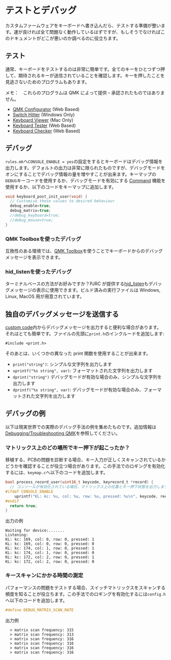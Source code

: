 # テストとデバッグ

<!---
  grep --no-filename "^[ ]*git diff" docs/ja/*.md | sh
  original document: ed0575fc8:docs/newbs_testing_debugging.md
  git diff ed0575fc8 HEAD -- docs/newbs_testing_debugging.md | cat
-->

カスタムファームウェアをキーボードへ書き込んだら、テストする準備が整います。運が良ければ全て問題なく動作しているはずですが、もしそうでなければこのドキュメントがどこが悪いのか調べるのに役立ちます。

## テスト

通常、キーボードをテストするのは非常に簡単です。全てのキーをひとつずつ押して、期待されるキーが送信されていることを確認します。キーを押したことを見逃さないためのプログラムもあります。

メモ：　これらのプログラムは QMK によって提供・承認されたものではありません。

* [QMK Configurator](https://config.qmk.fm/#/test/) (Web Based)
* [Switch Hitter](https://web.archive.org/web/20190413233743/https://elitekeyboards.com/switchhitter.php) (Windows Only)
* [Keyboard Viewer](https://www.imore.com/how-use-keyboard-viewer-your-mac) (Mac Only)
* [Keyboard Tester](http://www.keyboardtester.com) (Web Based)
* [Keyboard Checker](http://keyboardchecker.com) (Web Based)

## デバッグ

`rules.mk`へ`CONSOLE_ENABLE = yes`の設定をするとキーボードはデバッグ情報を出力します。デフォルトの出力は非常に限られたものですが、デバッグモードをオンにすることでデバッグ情報の量を増やすことが出来ます。キーマップの`DEBUG`キーコードを使用するか、デバッグモードを有効にする [Command](ja/feature_command.md) 機能を使用するか、以下のコードをキーマップに追加します。

```c
void keyboard_post_init_user(void) {
  // Customise these values to desired behaviour
  debug_enable=true;
  debug_matrix=true;
  //debug_keyboard=true;
  //debug_mouse=true;
}
```

### QMK Toolboxを使ったデバッグ

互換性のある環境では、[QMK Toolbox](https://github.com/qmk/qmk_toolbox)を使うことでキーボードからのデバッグメッセージを表示できます。

### hid_listenを使ったデバッグ

ターミナルベースの方法がお好みですか？PJRC が提供する[hid_listen](https://www.pjrc.com/teensy/hid_listen.html)もデバッグメッセージの表示に使用できます。ビルド済みの実行ファイルは Windows, Linux, MacOS 用が用意されています。

<!-- FIXME: Describe the debugging messages here. -->

## 独自のデバッグメッセージを送信する

[custom code](ja/custom_quantum_functions.md)内からデバッグメッセージを出力すると便利な場合があります。それはとても簡単です。ファイルの先頭に`print.h`のインクルードを追加します:

    #include <print.h>

そのあとは、いくつかの異なった print 関数を使用することが出来ます。

* `print("string")`: シンプルな文字列を出力します
* `uprintf("%s string", var)`: フォーマットされた文字列を出力します
* `dprint("string")` デバッグモードが有効な場合のみ、シンプルな文字列を出力します
* `dprintf("%s string", var)`: デバッグモードが有効な場合のみ、フォーマットされた文字列を出力します

## デバッグの例

以下は現実世界での実際のデバッグ手法の例を集めたものです。追加情報は[Debugging/Troubleshooting QMK](ja/faq_debug.md)を参照してください。

### マトリックス上のどの場所でキー押下が起こったか？

移植する、PCBの問題を診断する場合、キー入力が正しくスキャンされているかどうかを確認することが役立つ場合があります。この手法でのロギングを有効化するには、`keymap.c`へ以下のコードを追加します。

```c
bool process_record_user(uint16_t keycode, keyrecord_t *record) {
  // コンソールが有効化されている場合、マトリックス上の位置とキー押下状態を出力します
#ifdef CONSOLE_ENABLE
    uprintf("KL: kc: %u, col: %u, row: %u, pressed: %u\n", keycode, record->event.key.col, record->event.key.row, record->event.pressed);
#endif 
  return true;
}
```

出力の例
```text
Waiting for device:.......
Listening:
KL: kc: 169, col: 0, row: 0, pressed: 1
KL: kc: 169, col: 0, row: 0, pressed: 0
KL: kc: 174, col: 1, row: 0, pressed: 1
KL: kc: 174, col: 1, row: 0, pressed: 0
KL: kc: 172, col: 2, row: 0, pressed: 1
KL: kc: 172, col: 2, row: 0, pressed: 0
```

### キースキャンにかかる時間の測定

パフォーマンスの問題をテストする場合、スイッチマトリックスをスキャンする頻度を知ることが役立ちます。この手法でのロギングを有効化するには`config.h`へ以下のコードを追加します。


```c
#define DEBUG_MATRIX_SCAN_RATE
```

出力例
```text
  > matrix scan frequency: 315
  > matrix scan frequency: 313
  > matrix scan frequency: 316
  > matrix scan frequency: 316
  > matrix scan frequency: 316
  > matrix scan frequency: 316
```
